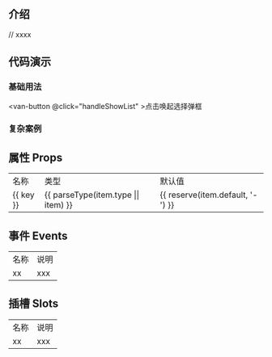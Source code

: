 
## 介绍

// xxxx



## 代码演示

### 基础用法
<van-button @click="handleShowList" >点击唤起选择弹框</van-button>
<hor-check-list-popup ref="refHorCheckListPopup">

</hor-check-list-popup>


### 复杂案例

<div>
  <hor-cell label="查看复杂案例" clickable arrow @click="$router.push('/widgets/hor-check-list-popup/index.vue')"/>
</div>




## 属性 Props

<table>
  <tr>
    <td>名称</td>
    <td>类型</td>
    <td>默认值</td>
  </tr>
  <tr v-for="(item, key) in horCheckListPopupProps" :key="key">
    <td>{{ key }}</td>
    <td>{{ parseType(item.type || item) }}</td>
    <td>{{ reserve(item.default, '-') }}</td>
  </tr>
</table>



## 事件 Events

<table>
  <tr>
    <td>名称</td>
    <td>说明</td>
  </tr>
  <tr>
    <td>xx</td>
    <td>xxx</td>
  </tr>
</table>



## 插槽 Slots

<table>
  <tr>
    <td>名称</td>
    <td>说明</td>
  </tr>
  <tr>
    <td>xx</td>
    <td>xxx</td>
  </tr>
</table>


<script setup lang="ts">
  import { reserve } from '@daysnap/horn-shared'
  import { HorCell } from '../hor-cell'
  import { HorCheckListPopup, horCheckListPopupProps } from './index'
  import { parseType } from '../utils'
  import { ref } from 'vue'
  import { Button as VanButton } from 'vant';
  const refHorCheckListPopup = ref()
  const handleShowList = function (){
    refHorCheckListPopup.value.show()
  }
</script>

